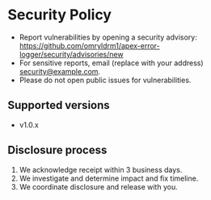 # Security Policy

- Report vulnerabilities by opening a security advisory: https://github.com/omryldrm1/apex-error-logger/security/advisories/new
- For sensitive reports, email (replace with your address) security@example.com.
- Please do not open public issues for vulnerabilities.

## Supported versions

- v1.0.x

## Disclosure process

1. We acknowledge receipt within 3 business days.
2. We investigate and determine impact and fix timeline.
3. We coordinate disclosure and release with you.

